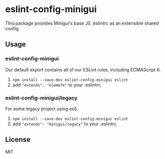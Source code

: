 # eslint-config-minigui

This package provides Minigui's base JS .eslintrc as an extensible shared config.

## Usage

### eslint-config-minigui

Our default export contains all of our ESLint rules, including ECMAScript 6.

1. `npm install --save-dev eslint-config-minigui eslint`
2. add `"extends": "elemefe"` to your .eslintrc

### eslint-config-minigui/legacy

For some legacy project using es5.

1. `npm install --save-dev eslint-config-minigui eslint`
2. add `"extends": "minigui/legacy"` to your .eslintrc

## License
MIT
